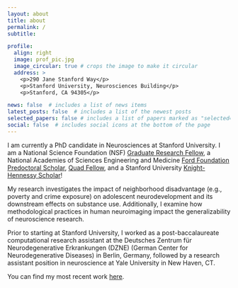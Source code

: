 ```yaml
---
layout: about
title: about
permalink: /
subtitle: 

profile:
  align: right
  image: prof_pic.jpg
  image_circular: true # crops the image to make it circular
  address: >
    <p>290 Jane Stanford Way</p>
    <p>Stanford University, Neurosciences Building</p>
    <p>Stanford, CA 94305</p>

news: false  # includes a list of news items
latest_posts: false  # includes a list of the newest posts
selected_papers: false # includes a list of papers marked as "selected={true}"
social: false  # includes social icons at the bottom of the page
---
```


I am currently a PhD candidate in Neurosciences at Stanford University. I am a National Science Foundation (NSF) [Graduate Research Fellow](https://www.nsf.gov/funding/opportunities/grfp-nsf-graduate-research-fellowship-program), a National Academies of Sciences Engineering and Medicine [Ford Foundation Predoctoral Scholar](https://www.nationalacademies.org/our-work/ford-foundation-fellowships), [Quad Fellow](https://www.quadfellowship.org/2025-quad-fellows), and a Stanford University [Knight-Hennessy Scholar](https://knight-hennessy.stanford.edu/scholars/2023-cohort)! 


My research investigates the impact of neighborhood disadvantage (e.g., poverty and crime exposure) on adolescent neurodevelopment and its downstream effects on substance use. Additionally, I examine how methodological practices in human neuroimaging impact the generalizability of neuroscience research.

Prior to starting at Stanford University, I worked as a post-baccalaureate computational research assistant at the Deutsches Zentrum für Neurodegenerative Erkrankungen (DZNE) (German Center for Neurodegenerative Diseases) in Berlin, Germany, followed by a research assistant position in neuroscience at Yale University in New Haven, CT.

You can find my most recent work [here](https://scholar.google.com/citations?user=9Pp2QRsAAAAJ&hl=en&oi=ao).

